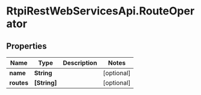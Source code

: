 # RtpiRestWebServicesApi.RouteOperator

## Properties
Name | Type | Description | Notes
------------ | ------------- | ------------- | -------------
**name** | **String** |  | [optional] 
**routes** | **[String]** |  | [optional] 


